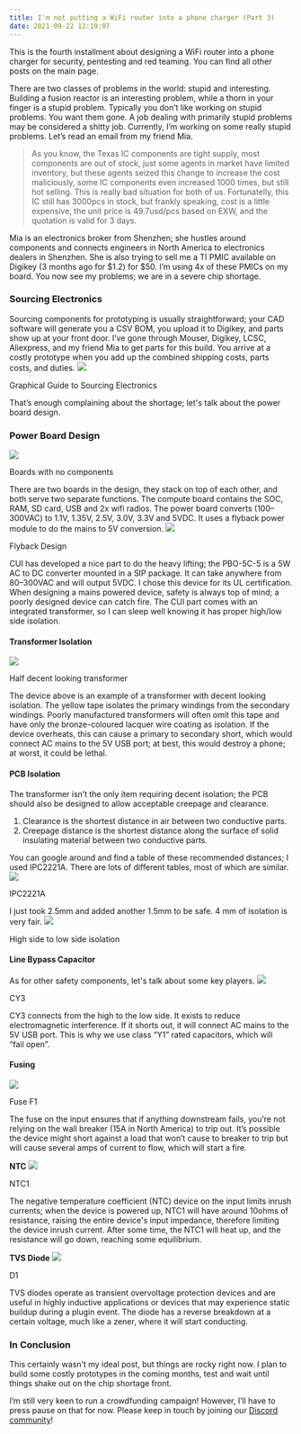 ```yaml
---
title: I'm not putting a WiFi router into a phone charger (Part 3)
date: 2021-09-22 12:19:07
---
```


This is the fourth installment about designing a WiFi router into a phone charger for security, pentesting and red teaming. You can find all other posts on the main page.

There are two classes of problems in the world: stupid and interesting. Building a fusion reactor is an interesting problem, while a thorn in your finger is a stupid problem. Typically you don’t like working on stupid problems. You want them gone. A job dealing with primarily stupid problems may be considered a shitty job. Currently, I’m working on some really stupid problems. Let’s read an email from my friend Mia.
> As you know, the Texas IC components are tight supply, most components are out of stock, just some agents in market have limited inventory, but these agents seized this change to increase the cost maliciously, some IC components even increased 1000 times, but still hot selling. This is really bad situation for both of us. Fortunatelly, this IC still has 3000pcs in stock, but frankly speaking, cost is a little expensive, the unit price is 49.7usd/pcs based on EXW, and the quotation is valid for 3 days.

Mia is an electronics broker from Shenzhen; she hustles around components and connects engineers in North America to electronics dealers in Shenzhen. She is also trying to sell me a TI PMIC available on Digikey (3 months ago for $1.2) for $50\. I’m using 4x of these PMICs on my board. You now see my problems; we are in a severe chip shortage.

### Sourcing Electronics

Sourcing components for prototyping is usually straightforward; your CAD software will generate you a CSV BOM, you upload it to Digikey, and parts show up at your front door. I’ve gone through Mouser, Digikey, LCSC, Aliexpress, and my friend Mia to get parts for this build. You arrive at a costly prototype when you add up the combined shipping costs, parts costs, and duties.
![](https://cdn-images-1.medium.com/max/1024/1*yPWuqyUht7UZUgRTSs-bPA.png)<figcaption>Graphical Guide to Sourcing Electronics</figcaption>

That’s enough complaining about the shortage; let's talk about the power board design.

### Power Board Design
![](https://cdn-images-1.medium.com/max/708/0*a8Z9AtYRRrrUSmeu)<figcaption>Boards with no components</figcaption>

There are two boards in the design, they stack on top of each other, and both serve two separate functions. The compute board contains the SOC, RAM, SD card, USB and 2x wifi radios. The power board converts (100–300VAC) to 1.1V, 1.35V, 2.5V, 3.0V, 3.3V and 5VDC. It uses a flyback power module to do the mains to 5V conversion.
![](https://cdn-images-1.medium.com/max/1024/1*_sQUV1u1D7oWjY0G-CvM-w.png)<figcaption>Flyback Design</figcaption>

CUI has developed a nice part to do the heavy lifting; the PBO-5C-5 is a 5W AC to DC converter mounted in a SIP package. It can take anywhere from 80–300VAC and will output 5VDC. I chose this device for its UL certification. When designing a mains powered device, safety is always top of mind; a poorly designed device can catch fire. The CUI part comes with an integrated transformer, so I can sleep well knowing it has proper high/low side isolation.

#### Transformer Isolation
![](https://cdn-images-1.medium.com/max/800/0*SlDlMt4wHoQyObXr.png)<figcaption>Half decent looking transformer</figcaption>

The device above is an example of a transformer with decent looking isolation. The yellow tape isolates the primary windings from the secondary windings. Poorly manufactured transformers will often omit this tape and have only the bronze-coloured lacquer wire coating as isolation. If the device overheats, this can cause a primary to secondary short, which would connect AC mains to the 5V USB port; at best, this would destroy a phone; at worst, it could be lethal.

#### PCB Isolation

The transformer isn’t the only item requiring decent isolation; the PCB should also be designed to allow acceptable creepage and clearance.

1.  Clearance is the shortest distance in air between two conductive parts.
2.  Creepage distance is the shortest distance along the surface of solid insulating material between two conductive parts.

You can google around and find a table of these recommended distances; I used IPC2221A. There are lots of different tables, most of which are similar.
![](https://cdn-images-1.medium.com/max/666/0*ugUpcCH7n1HEg7ib.png)<figcaption>IPC2221A</figcaption>

I just took 2.5mm and added another 1.5mm to be safe. 4 mm of isolation is very fair.
![](https://cdn-images-1.medium.com/max/1024/1*fOu_Ny8UZW0jSxwChc-9MQ.png)<figcaption>High side to low side isolation</figcaption>

#### Line Bypass Capacitor

As for other safety components, let's talk about some key players.
![](https://cdn-images-1.medium.com/max/743/1*L_UX_CKZ20oDs9sDwD_6fw.png)<figcaption>CY3</figcaption>

CY3 connects from the high to the low side. It exists to reduce electromagnetic interference. If it shorts out, it will connect AC mains to the 5V USB port. This is why we use class “Y1” rated capacitors, which will “fail open”.

#### Fusing
![](https://cdn-images-1.medium.com/max/245/1*yGo_2FghuDP2pN4dBRb73A.png)<figcaption>Fuse F1</figcaption>

The fuse on the input ensures that if anything downstream fails, you’re not relying on the wall breaker (15A in North America) to trip out. It’s possible the device might short against a load that won’t cause to breaker to trip but will cause several amps of current to flow, which will start a fire.

**NTC**
![](https://cdn-images-1.medium.com/max/157/1*w8YQ_W0fVSBcwZWhTFMiUA.png)<figcaption>NTC1</figcaption>

The negative temperature coefficient (NTC) device on the input limits inrush currents; when the device is powered up, NTC1 will have around 10ohms of resistance, raising the entire device's input impedance, therefore limiting the device inrush current. After some time, the NTC1 will heat up, and the resistance will go down, reaching some equilibrium.

**TVS Diode**
![](https://cdn-images-1.medium.com/max/117/1*8A_4ZcAXv1ZkEOGmBg1hAg.png)<figcaption>D1</figcaption>

TVS diodes operate as transient overvoltage protection devices and are useful in highly inductive applications or devices that may experience static buildup during a plugin event. The diode has a reverse breakdown at a certain voltage, much like a zener, where it will start conducting.

### In Conclusion

This certainly wasn’t my ideal post, but things are rocky right now. I plan to build some costly prototypes in the coming months, test and wait until things shake out on the chip shortage front.

I’m still very keen to run a crowdfunding campaign! However, I’ll have to press pause on that for now. Please keep in touch by joining our [Discord community](https://discord.gg/EtZT7mjNuM)!

